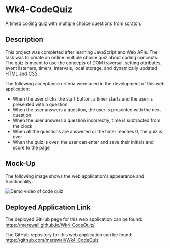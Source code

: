 # Wk4-CodeQuiz
A timed coding quiz with multiple choice questions from scratch.
## Description
This project was completed after learning JavaScript and Web APIs. The task was to create an online multiple choice quiz about coding concepts. The quiz is meant to use the concepts of DOM traversal, setting attributes, event listeners, timers, intervals, local storage, and dynamically updated HTML and CSS.

The following acceptance criteria were used in the development of this web application:

* When the user clicks the start button, a timer starts and the user is presented with a question.
* When the user answers a question, the user is presented with the next question.
* When the user answers a question incorrectly, time is subtracted from the clock
* When all the questions are answered or the timer reaches 0, the quiz is over
* When the quiz is over, the user can enter and save their initials and score to the page

## Mock-Up
The following image shows the web application's appearance and functionality:

![Demo video of code quiz](https://github.com/merewall/Wk4-CodeQuiz/blob/main/Assets/Images/code-quiz-demo.gif)    

## Deployed Application Link

The deployed GitHub page for this web application can be found: 
https://merewall.github.io/Wk4-CodeQuiz/

The GitHub repository for this web application can be found:
https://github.com/merewall/Wk4-CodeQuiz
